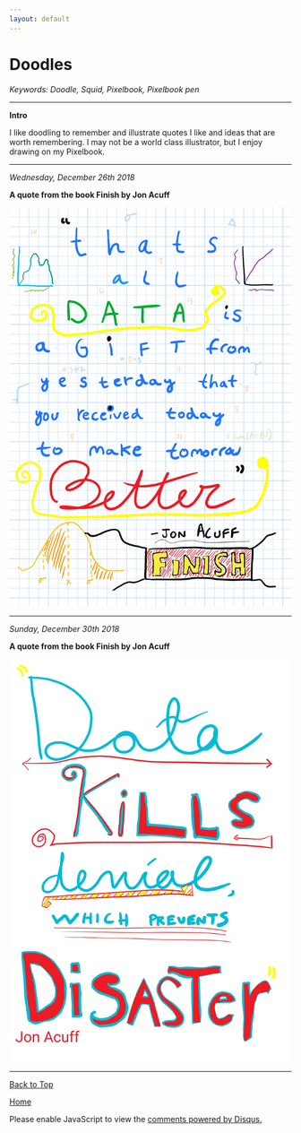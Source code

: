 ```yaml
---
layout: default
---
```

# Doodles

<i> Keywords: Doodle, Squid, Pixelbook, Pixelbook pen </i>

* * * 

<b> Intro </b>

I like doodling to remember and illustrate quotes I like and ideas that are worth remembering. I may not be a world class illustrator, but I enjoy drawing on my Pixelbook.

* * *

<i> Wednesday, December 26th 2018 </i>

<b> A quote from the book Finish by Jon Acuff </b>

<img src="https://raw.githubusercontent.com/shea08/shea08.github.io/master/Data%20a%20gift.jpg" alt="Thats all data is. A gift from yesterday that you received today to make tomorrow better. -Jon Acuff">


* * *

<i> Sunday, December 30th 2018 </i>

<b> A quote from the book Finish by Jon Acuff </b>

<img src="https://raw.githubusercontent.com/shea08/shea08.github.io/master/Data%20kills%20denial%2C%20which%20prevents%20disaster.%20-%20Page%201.jpg" alt="Data kills denial, which prevents disaster. -Jon Acuff">

* * *

<a href="https://shea08.github.io/doodles">Back to Top</a>

[Home](./)

<div id="disqus_thread"></div>
<script>

/**
*  RECOMMENDED CONFIGURATION VARIABLES: EDIT AND UNCOMMENT THE SECTION BELOW TO INSERT DYNAMIC VALUES FROM YOUR PLATFORM OR CMS.
*  LEARN WHY DEFINING THESE VARIABLES IS IMPORTANT: https://disqus.com/admin/universalcode/#configuration-variables*/
/*
var disqus_config = function () {
this.page.url = "https://shea08.github.io/doodles";  // Replace PAGE_URL with your page's canonical URL variable
this.page.identifier = "/doodles/"; // Replace PAGE_IDENTIFIER with your page's unique identifier variable
};
*/
(function() { // DON'T EDIT BELOW THIS LINE
var d = document, s = d.createElement('script');
s.src = 'https://shea08.disqus.com/embed.js';
s.setAttribute('data-timestamp', +new Date());
(d.head || d.body).appendChild(s);
})();
</script>
<noscript>Please enable JavaScript to view the <a href="https://disqus.com/?ref_noscript">comments powered by Disqus.</a></noscript>
                            

